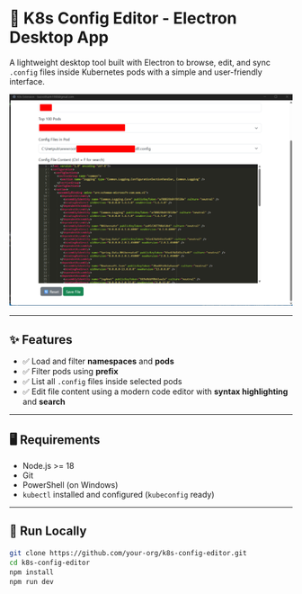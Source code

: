 # 🔧 K8s Config Editor - Electron Desktop App

A lightweight desktop tool built with Electron to browse, edit, and sync `.config` files inside Kubernetes pods with a simple and user-friendly interface.

![Screenshot](screenshot.png)

---

## ✨ Features

- ✅ Load and filter **namespaces** and **pods**
- ✅ Filter pods using **prefix**
- ✅ List all `.config` files inside selected pods
- ✅ Edit file content using a modern code editor with **syntax highlighting** and **search**

---

## 🖥️ Requirements

- Node.js >= 18
- Git
- PowerShell (on Windows)
- `kubectl` installed and configured (`kubeconfig` ready)

---

## 🚀 Run Locally

```bash
git clone https://github.com/your-org/k8s-config-editor.git
cd k8s-config-editor
npm install
npm run dev
